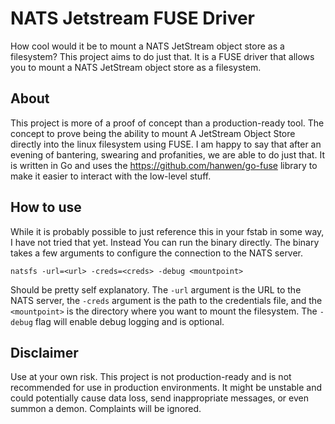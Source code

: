 # NATS Jetstream FUSE Driver
How cool would it be to mount a NATS JetStream object store as a filesystem? This project aims to do just that. It is a FUSE 
driver that allows you to mount a NATS JetStream object store as a filesystem.

## About
This project is more of a proof of concept than a production-ready tool. The concept to prove being the ability to mount A JetStream
Object Store directly into the linux filesystem using FUSE. I am happy to say that after an evening of bantering, swearing and
 profanities, we are able to do just that. It is written in Go and uses the https://github.com/hanwen/go-fuse 
library to make it easier to interact with the low-level stuff.  

## How to use
While it is probably possible to just reference this in your fstab in some way, I have not tried that yet. Instead You
can run the binary directly. The binary takes a few arguments to configure the connection to the NATS server.
```
natsfs -url=<url> -creds=<creds> -debug <mountpoint>
```

Should be pretty self explanatory. The `-url` argument is the URL to the NATS server, the `-creds` argument is the path
to the credentials file, and the `<mountpoint>` is the directory where you want to mount the filesystem. The `-debug`
flag will enable debug logging and is optional.

## Disclaimer
Use at your own risk. This project is not production-ready and is not recommended for use in production environments. 
It might be unstable and could potentially cause data loss, send inappropriate messages, or even summon a demon. 
Complaints will be ignored.
